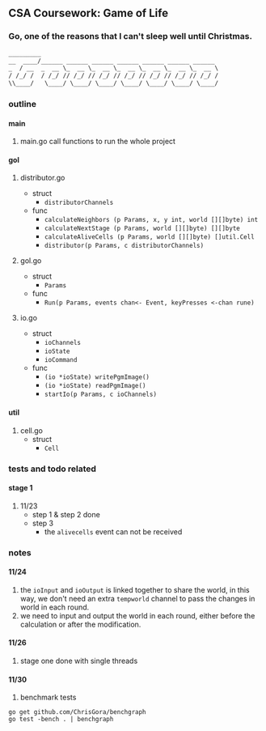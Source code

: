 ## CSA Coursework: Game of Life

### Go, one of the reasons that I can't sleep well until Christmas.

```txt
_________                                                 
__  ____/______ ______ ______ ______ ______ ______ ______ 
_  / __  _  __ \_  __ \_  __ \_  __ \_  __ \_  __ \_  __ \
/ /_/ /  / /_/ // /_/ // /_/ // /_/ // /_/ // /_/ // /_/ /
\\____/   \____/ \____/ \____/ \____/ \____/ \____/ \____/ 

```

### outline

#### main
1. main.go
    call functions to run the whole project

#### gol
1. distributor.go
    - struct
        - `distributorChannels`
    - func
        - `calculateNeighbors (p Params, x, y int, world [][]byte) int`
        - `calculateNextStage (p Params, world [][]byte) [][]byte`
        - `calculateAliveCells (p Params, world [][]byte) []util.Cell`
        - `distributor(p Params, c distributorChannels)`

2. gol.go
    - struct
        - `Params`
    - func
        - `Run(p Params, events chan<- Event, keyPresses <-chan rune)`

3. io.go
    - struct
        - `ioChannels`
        - `ioState`
        - `ioCommand`
    - func
        - `(io *ioState) writePgmImage()`
        - `(io *ioState) readPgmImage()`
        - `startIo(p Params, c ioChannels)`


#### util
1. cell.go
    - struct
        - `Cell`


### tests and todo related

#### stage 1
1. 11/23
    - step 1 & step 2 done
    - step 3
        - the `alivecells` event can not be received

### notes

#### 11/24
1. the `ioInput` and `ioOutput` is linked together to share the world, in this way, we don't need an extra `tempworld` channel to pass the changes in world in each round.
2. we need to input and output the world in each round, either before the calculation or after the modification.

#### 11/26
1. stage one done with single threads

#### 11/30
1. benchmark tests
```linux
go get github.com/ChrisGora/benchgraph
go test -bench . | benchgraph
```









